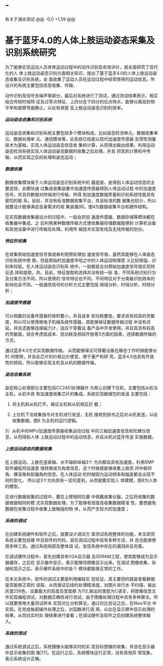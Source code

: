 # -
有关于溺水测试
@@ -0,0 +1,59 @@
# 基于蓝牙4.0的人体上肢运动姿态采集及识别系统研究

为了能够实现运动人员体育运动过程中的动作识别及有效评价，就全面研究了现代化的人 体上肢运动姿态识别方面相关知识，提出了基于蓝牙4.0的人体上肢运动姿态收集及识别系统，全 面收集了运动人员在运动过程中经常使用的运动信息。所设计的系统主要包括信息收集、传输、

动作识别及信号去噪声等部分，最后对系统进行了测试，通过测试结果表示，相互结合传统时域特 征及过零点特征、上四分及下四分的位点特点，能够分离屈肘侧平举和曲臂弯曲静止，以此有效提 高上肢运动姿态识别的效率。

##### 运动姿态收集和识别系统

运动姿态收集和识别系统主要包括多个模块构成，比如姿态检测单元、数据收集单元、数据处理单 元、通信模块等，此系统已经是以现代加速度传感器 及惯性测量技术为基础，实现人体运动姿态信息收 集和计算，从而得出输出结果。利用运动姿态检测系统实现人体运动姿态数据的收集之后处理，并且 将其到计算机中传输，从而实现之后的处理和姿态运动；

##### 数据收集

数据收集模块属于人体运动姿态识别系统中的 最底层，是得到人体运动信息的主要途径，此模块通 过集成收集装置中加速度传感器得到人体运动过程 中的加速度信号，并且将数据对终端进行传输，所得 到加速度数据质量和识别系统性能具有密切的联 系。目前，并没有标准数据收集平台，并且标准的数 据集也较少，所以就要设计能够满足自身需求的收 集装置[9]。图4为数据收集平台和硬件结构。

在实现数据收集器设计的过程中，一般会将加 速度传感器、数据存储等模块都在收集器中集成，之 后利用某种数据传输方式使收集器存储数据能够到 计算机设备和其他设备中进行传输及处理。利用传 输技术实现有线及无线传输的划分。

##### 特征的收集

在收集原始加速度信号值或者利用预处理加
速度信号值，虽然其能够在人体姿态识别系统中使 用，但是原始的加速度辛哈之中的人体运动物理意 义比较狭隘，识别率较低。在人体运动姿态识别系 统中，一般都是会对原始加速度信号值实现特征选
择和提取，并。目前，特征提取和选择并没有统一标 准，不同系统识别行为及分类方法不同，所以使用的 信号特征也不同，不同特征对于分类器识别效率的 影响也会不同。一般通信信号的分析方式主要包括
频域分析、时域分析、时频分析；

##### 加速度传感器

可以佩戴的设备传感器的体积要小，并且成本 和功耗要低，要求具有较高的灵敏度，所以可以使用微电子机械系统传感器，其能够保证数据传输过程 中没有迟延，并且还能够连接磁力计，适应于穿戴设 备产品中开发使用，并且其具有较高的灵敏度。综合考虑低成本、低功耗及频段开放等3方面的因素，选择数据传输的方式。

通过蓝牙4.0方式实现数据传输， 从而能够保证可穿戴设备在静态丁作时候能够长时 间使用，并且此芯片的价格比价便宜，便于量产和研
究，蓝牙4.0也具有开放性的频段，所以能够实现主机及从机的数据传输。

##### 姿态收集系统

姿态核心处理部分主要包括CC2451处理器作 为核心创建下位机，主要包括从机与主机，从机中具 有加速度收集芯片的集成。系统实现数据包的发送 主要包括：

1) 将主机和从机打开，保证主机和从机相互拦 截；

2)  上位机下法收集指令对主机进行发送，主机 接收到指令之后对从机发送，以此收集数据。图6 为主机的运行逻辑。

3）从机中的MPU加速度传感器收集运动过程 中的三轴加速度信息和陀螺仪信息，从而得到人体 上肢运动过程中的运动信息，并且从机对蓝牙传送 实施数据。

##### 上肢运动姿态的数据收集

在上肢运动，上肢在竖直轴、水平轴和纵轴3个 方向都会具有加速度，利用SMP软件编程将加速度 值转换成为角度信息，这个时候就能够收集上肢空 间中俯仰角、横滚角和航偏角的信息。在人体运动 的时候因为运动频率和幅度都会出现不同的变化， 所以这3个方向具有一定的差别，从而就要实现人 体建模，图8为人体的模型。

在进行数据收集的过程中，要在上臂相同位置 中佩戴收集仪器，之后将收集的数据根据相同的模 式实现数据处理，为了能够有效提高收集数据精准 性，要想避免数据在收集过程中收集上肢触碰的物 体，从而产生较大的加速度；

##### 系统的调试

在创建系统硬件和软件之后，就要设计调试方 案测试系统整体的功能，本文研究系统主要包括硬 件及软件的代码，其在调试过程中具有多种方法，并 且也能够使用多种工具。通过系统局部及整体调 试，发现系统中存在的漏洞并且完善。

在调试硬件过程中，首先创建具有VGA显示器 及SDRAM工程，使其能够成为显示器缓存，之后在 显示器中显示，表示能够将图像显示出来。在调试 图像收集、存储和显示之后，表示硬件系统中的各个 模块都能够正常的工作。

在本文系统中，软件的调试主要是利用编程实 现验证，其主要目的就是查看数据是否能够正常的 读取，从而保证后续的处理精准度。对图片进行水 平扫描，输出灰度256色，设置最大的高度及宽度都 为112,输出的类型为C语言，将图像信息文件实现编程测试，对数据正确性进行测试。由于图像处理过程中具有多种算法，所以就要使用大量测试样本 实现对比分析算法，通过对比验证之后，在Nios平台 中实现。在完成每部操作处理之后，对函数进行调 用，以此在显示屏中显示处理的结果，从而对实时处 理结果进行查看；在调试硬件及软件之后创建系统整体输入。

##### 系统的测试

 通过系统调试之后，系统摄像头能够实时的实
现目标图像的收集，并且在显示器中显示收集的图 像|17]。在运行之后，系统模块运行正常，没有其他异 常现象，表示系统设计正确。

